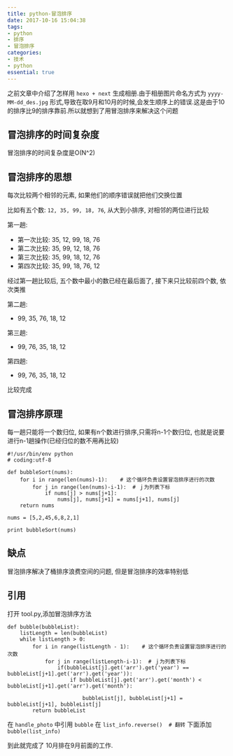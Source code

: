 ```yaml
---
title: python-冒泡排序
date: 2017-10-16 15:04:38
tags:
- python
- 排序
- 冒泡排序
categories:
- 技术
- python
essential: true
---
```


之前文章中介绍了怎样用 `hexo + next` 生成相册.由于相册图片命名方式为 `yyyy-MM-dd_des.jpg` 形式,导致在取9月和10月的时候,会发生顺序上的错误.这是由于10的排序比9的排序靠前.所以就想到了用冒泡排序来解决这个问题
<!-- more -->
冒泡排序的时间复杂度
----------
冒泡排序的时间复杂度是O(N^2)

冒泡排序的思想
----------
每次比较两个相邻的元素, 如果他们的顺序错误就把他们交换位置

比如有五个数: `12, 35, 99, 18, 76`, 从大到小排序, 对相邻的两位进行比较

第一趟:
- 第一次比较: 35, 12, 99, 18, 76
- 第二次比较: 35, 99, 12, 18, 76
- 第三次比较: 35, 99, 18, 12, 76
- 第四次比较: 35, 99, 18, 76, 12

经过第一趟比较后, 五个数中最小的数已经在最后面了, 接下来只比较前四个数, 依次类推

第二趟:
- 99, 35, 76, 18, 12

第三趟:
- 99, 76, 35, 18, 12

第四趟:
- 99, 76, 35, 18, 12

比较完成

冒泡排序原理
----------
每一趟只能将一个数归位, 如果有n个数进行排序,只需将n-1个数归位, 也就是说要进行n-1趟操作(已经归位的数不用再比较)

```
#!/usr/bin/env python
# coding:utf-8

def bubbleSort(nums):
    for i in range(len(nums)-1):    # 这个循环负责设置冒泡排序进行的次数
        for j in range(len(nums)-i-1):  # ｊ为列表下标
            if nums[j] > nums[j+1]:
                nums[j], nums[j+1] = nums[j+1], nums[j]
    return nums

nums = [5,2,45,6,8,2,1]

print bubbleSort(nums)
```
缺点
----------
冒泡排序解决了桶排序浪费空间的问题, 但是冒泡排序的效率特别低

引用
----------
打开 tool.py,添加冒泡排序方法
```
def bubble(bubbleList):
    listLength = len(bubbleList)
    while listLength > 0:
        for i in range(listLength - 1):    # 这个循环负责设置冒泡排序进行的次数
            for j in range(listLength-i-1):  # ｊ为列表下标
                if(bubbleList[j].get('arr').get('year') == bubbleList[j+1].get('arr').get('year')):
                    if bubbleList[j].get('arr').get('month') < bubbleList[j+1].get('arr').get('month'):
                
                        bubbleList[j], bubbleList[j+1] = bubbleList[j+1], bubbleList[j]
        return bubbleList
```
在 `handle_photo` 中引用 `bubble`
在 `list_info.reverse()  # 翻转` 下面添加 `bubble(list_info)`

到此就完成了 10月排在9月前面的工作.


